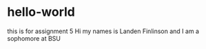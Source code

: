 # hello-world
this is for assignment 5 
Hi my names is Landen Finlinson and I am a sophomore at BSU
